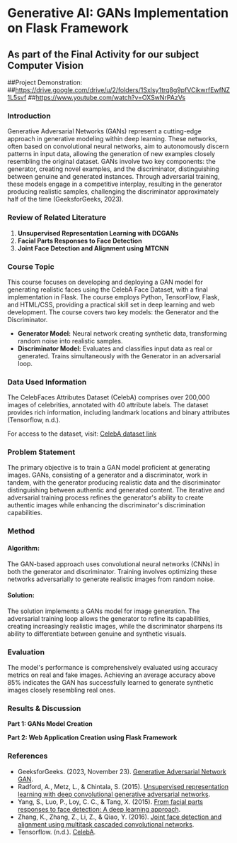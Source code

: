 # Generative AI: GANs Implementation on Flask Framework

## As part of the Final Activity for our subject Computer Vision

##Project Demonstration: 
##https://drive.google.com/drive/u/2/folders/1Sxlsy1trq8g9pfVCikwrfEwfNZ1L5svf
##https://www.youtube.com/watch?v=OXSwNrPAzVs

### Introduction
Generative Adversarial Networks (GANs) represent a cutting-edge approach in generative modeling within deep learning. These networks, often based on convolutional neural networks, aim to autonomously discern patterns in input data, allowing the generation of new examples closely resembling the original dataset. GANs involve two key components: the generator, creating novel examples, and the discriminator, distinguishing between genuine and generated instances. Through adversarial training, these models engage in a competitive interplay, resulting in the generator producing realistic samples, challenging the discriminator approximately half of the time (GeeksforGeeks, 2023).

### Review of Related Literature
1. **Unsupervised Representation Learning with DCGANs**
2. **Facial Parts Responses to Face Detection**
3. **Joint Face Detection and Alignment using MTCNN**

### Course Topic
This course focuses on developing and deploying a GAN model for generating realistic faces using the CelebA Face Dataset, with a final implementation in Flask. The course employs Python, TensorFlow, Flask, and HTML/CSS, providing a practical skill set in deep learning and web development. The course covers two key models: the Generator and the Discriminator.

- **Generator Model:** Neural network creating synthetic data, transforming random noise into realistic samples.
- **Discriminator Model:** Evaluates and classifies input data as real or generated. Trains simultaneously with the Generator in an adversarial loop.

### Data Used Information
The CelebFaces Attributes Dataset (CelebA) comprises over 200,000 images of celebrities, annotated with 40 attribute labels. The dataset provides rich information, including landmark locations and binary attributes (Tensorflow, n.d.).

For access to the dataset, visit: [CelebA dataset link](https://mmlab.ie.cuhk.edu.hk/projects/CelebA.html)

### Problem Statement
The primary objective is to train a GAN model proficient at generating images. GANs, consisting of a generator and a discriminator, work in tandem, with the generator producing realistic data and the discriminator distinguishing between authentic and generated content. The iterative and adversarial training process refines the generator's ability to create authentic images while enhancing the discriminator's discrimination capabilities.

### Method
#### Algorithm:
The GAN-based approach uses convolutional neural networks (CNNs) in both the generator and discriminator. Training involves optimizing these networks adversarially to generate realistic images from random noise.

#### Solution:
The solution implements a GANs model for image generation. The adversarial training loop allows the generator to refine its capabilities, creating increasingly realistic images, while the discriminator sharpens its ability to differentiate between genuine and synthetic visuals.

### Evaluation
The model's performance is comprehensively evaluated using accuracy metrics on real and fake images. Achieving an average accuracy above 85% indicates the GAN has successfully learned to generate synthetic images closely resembling real ones.

### Results & Discussion
**Part 1: GANs Model Creation**

**Part 2: Web Application Creation using Flask Framework**

### References
- GeeksforGeeks. (2023, November 23). [Generative Adversarial Network GAN](https://www.geeksforgeeks.org/generative-adversarial-network-gan/).
- Radford, A., Metz, L., & Chintala, S. (2015). [Unsupervised representation learning with deep convolutional generative adversarial networks](https://arxiv.org/abs/1511.06434).
- Yang, S., Luo, P., Loy, C. C., & Tang, X. (2015). [From facial parts responses to face detection: A deep learning approach](https://openaccess.thecvf.com/content_iccv_2015/html/Yang_From_Facial_Parts_ICCV_2015_paper.html).
- Zhang, K., Zhang, Z., Li, Z., & Qiao, Y. (2016). [Joint face detection and alignment using multitask cascaded convolutional networks](https://ieeexplore.ieee.org/document/7553523).
- Tensorflow. (n.d.). [CelebA](https://www.tensorflow.org/datasets/catalog/celeb_a).
